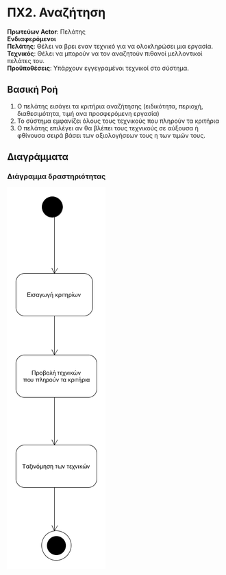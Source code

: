 # ΠΧ2. Αναζήτηση

**Πρωτεύων Actor**: Πελάτης <br>
**Ενδιαφερόμενοι** <br>
**Πελάτης**: Θέλει να βρει εναν τεχνικό για να ολοκληρώσει μια εργασία. <br>
**Τεχνικός**: Θέλει να μπορούν να τον αναζητούν πιθανοί μελλοντικοί πελάτες του. <br>
**Προϋποθέσεις**: Υπάρχουν εγγεγραμένοι τεχνικοί στο σύστημα. <br>

## Βασική Ροή

1. Ο πελάτης εισάγει τα κριτήρια αναζήτησης (ειδικότητα, περιοχή, διαθεσιμότητα, τιμή ανα προσφερόμενη εργασία)
2. Το σύστημα εμφανίζει όλους τους τεχνικούς που πληρούν τα κριτήρια
3. Ο πελάτης επιλέγει αν θα βλέπει τους τεχνικούς σε αύξουσα ή φθίνουσα σειρά βάσει των αξιολογήσεων τους η των τιμών τους.

## Διαγράμματα

### Διάγραμμα δραστηριότητας

![Activity diagram](diagrams/uc3-activity.png)


